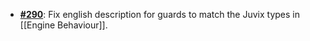   -  [**#290**](https://github.com/anoma/nspec/pull/290): Fix english
     description for guards to match the Juvix types in [[Engine Behaviour]].
